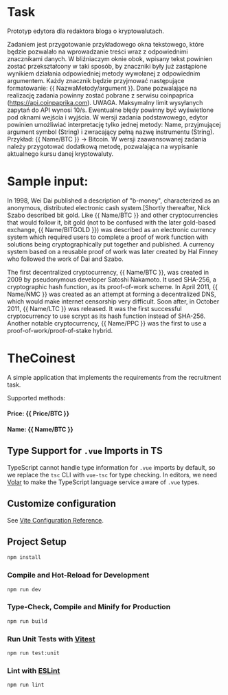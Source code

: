 # Task 
Prototyp edytora dla redaktora bloga o kryptowalutach.

Zadaniem jest przygotowanie przykładowego okna tekstowego, które będzie
pozwalało na wprowadzanie treści wraz z odpowiednimi znacznikami danych. W
bliźniaczym oknie obok, wpisany tekst powinien zostać przekształcony w taki
sposób, by znaczniki były już zastąpione wynikiem działania odpowiedniej metody
wywołanej z odpowiednim argumentem. Każdy znacznik będzie przyjmować
następujące formatowanie:
{{ NazwaMetody/argument }}.
Dane pozwalające na realizację zadania powinny zostać pobrane z serwisu
coinpaprica (https://api.coinpaprika.com). UWAGA. Maksymalny limit wysyłanych
zapytań do API wynosi 10/s.
Ewentualne błędy powinny być wyświetlone pod oknami wejścia i wyjścia.
W wersji zadania podstawowego, edytor powinien umożliwiać interpretację tylko
jednej metody: Name, przyjmującej argument symbol (String) i zwracający pełną
nazwę instrumentu (String). Przykład: {{ Name/BTC }} -> Bitcoin.
W wersji zaawansowanej zadania należy przygotować dodatkową metodę,
pozwalająca na wypisanie aktualnego kursu danej kryptowaluty.

# Sample input:
In 1998, Wei Dai published a description of "b-money", characterized as an
anonymous, distributed electronic cash system.[Shortly thereafter, Nick Szabo
described bit gold. Like {{ Name/BTC }} and other cryptocurrencies that would
follow it, bit gold (not to be confused with the later gold-based exchange, {{
Name/BITGOLD }}) was described as an electronic currency system which required
users to complete a proof of work function with solutions being cryptographically
put together and published. A currency system based on a reusable proof of work
was later created by Hal Finney who followed the work of Dai and Szabo.

The first decentralized cryptocurrency, {{ Name/BTC }}, was created in 2009 by
pseudonymous developer Satoshi Nakamoto. It used SHA-256, a cryptographic
hash function, as its proof-of-work scheme. In April 2011, {{ Name/NMC }} was
created as an attempt at forming a decentralized DNS, which would make internet
censorship very difficult. Soon after, in October 2011, {{ Name/LTC }} was released. It
was the first successful cryptocurrency to use scrypt as its hash function instead of
SHA-256. Another notable cryptocurrency, {{ Name/PPC }} was the first to use a
proof-of-work/proof-of-stake hybrid.

# TheCoinest

A simple application that implements the requirements from the recruitment task.

Supported methods:
#### Price: {{ Price/BTC }} 
#### Name: {{ Name/BTC }}

## Type Support for `.vue` Imports in TS

TypeScript cannot handle type information for `.vue` imports by default, so we replace the `tsc` CLI with `vue-tsc` for type checking. In editors, we need [Volar](https://marketplace.visualstudio.com/items?itemName=Vue.volar) to make the TypeScript language service aware of `.vue` types.

## Customize configuration

See [Vite Configuration Reference](https://vitejs.dev/config/).

## Project Setup

```sh
npm install
```

### Compile and Hot-Reload for Development

```sh
npm run dev
```

### Type-Check, Compile and Minify for Production

```sh
npm run build
```

### Run Unit Tests with [Vitest](https://vitest.dev/)

```sh
npm run test:unit
```

### Lint with [ESLint](https://eslint.org/)

```sh
npm run lint
```
